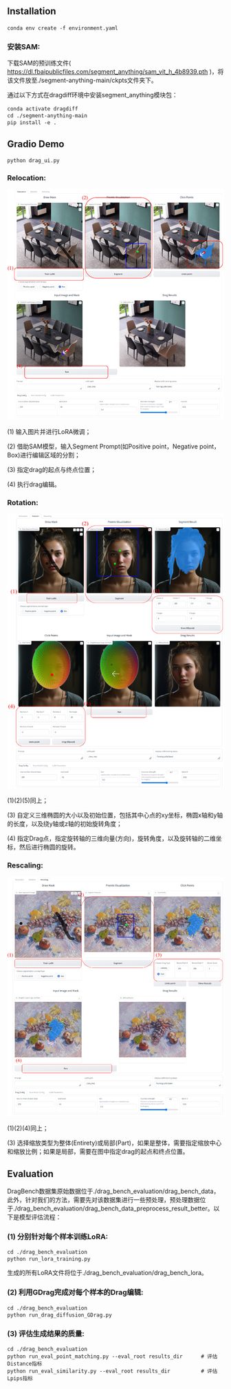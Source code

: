 ## Installation

```
conda env create -f environment.yaml
```

### 安装SAM:

下载SAM的预训练文件( https://dl.fbaipublicfiles.com/segment_anything/sam_vit_h_4b8939.pth )，将该文件放至./segment-anything-main/ckpts文件夹下。

通过以下方式在dragdiff环境中安装segment_anything模块包：

```
conda activate dragdiff
cd ./segment-anything-main
pip install -e .
```



## Gradio Demo

```
python drag_ui.py
```

### Relocation:

![relocation_gui](./assets/relocation_gui.png)

(1) 输入图片并进行LoRA微调；

(2) 借助SAM模型，输入Segment Prompt(如Positive point，Negative point，Box)进行编辑区域的分割；

(3) 指定drag的起点与终点位置；

(4) 执行drag编辑。



### Rotation:

![rotation_gui](./assets/rotation_gui.png)

(1)(2)(5)同上；

(3) 自定义三维椭圆的大小以及初始位置，包括其中心点的xy坐标，椭圆x轴和y轴的长度，以及绕y轴或z轴的初始旋转角度；

(4) 指定Drag点，指定旋转轴的三维向量(方向)，旋转角度，以及旋转轴的二维坐标，然后进行椭圆的旋转。



### Rescaling:

![rescaling_gui](./assets/rescaling_gui.png)

(1)(2)(4)同上；

(3) 选择缩放类型为整体(Entirety)或局部(Part)，如果是整体，需要指定缩放中心和缩放比例；如果是局部，需要在图中指定drag的起点和终点位置。



## Evaluation

DragBench数据集原始数据位于./drag_bench_evaluation/drag_bench_data，此外，针对我们的方法，需要先对该数据集进行一些预处理，预处理数据位于./drag_bench_evaluation/drag_bench_data_preprocess_result_better。以下是模型评估流程：

### (1) 分别针对每个样本训练LoRA:

```
cd ./drag_bench_evaluation
python run_lora_training.py
```

生成的所有LoRA文件将位于./drag_bench_evaluation/drag_bench_lora。

### (2) 利用GDrag完成对每个样本的Drag编辑:

```
cd ./drag_bench_evaluation
python run_drag_diffusion_GDrag.py
```

### (3) 评估生成结果的质量:

```
cd ./drag_bench_evaluation
python run_eval_point_matching.py --eval_root results_dir      # 评估Distance指标
python run_eval_similarity.py --eval_root results_dir          # 评估Lpips指标
```


